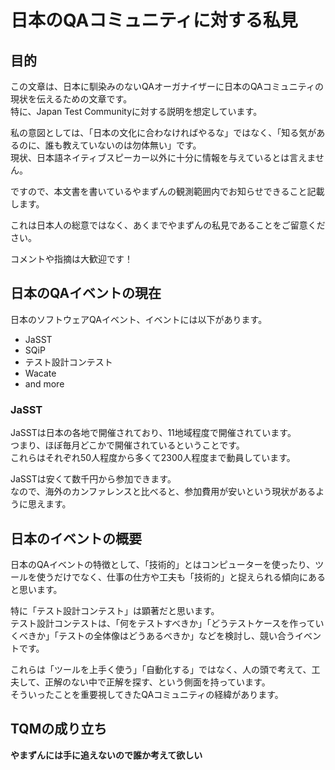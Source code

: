 # 日本のQAコミュニティに対する私見

## 目的

この文章は、日本に馴染みのないQAオーガナイザーに日本のQAコミュニティの現状を伝えるための文章です。  
特に、Japan Test Communityに対する説明を想定しています。  

私の意図としては、「日本の文化に合わなければやるな」ではなく、「知る気があるのに、誰も教えていないのは勿体無い」です。  
現状、日本語ネイティブスピーカー以外に十分に情報を与えているとは言えません。  

ですので、本文書を書いているやまずんの観測範囲内でお知らせできること記載します。  

これは日本人の総意ではなく、あくまでやまずんの私見であることをご留意ください。  

コメントや指摘は大歓迎です！  

## 日本のQAイベントの現在

日本のソフトウェアQAイベント、イベントには以下があります。

- JaSST
- SQiP
- テスト設計コンテスト
- Wacate
- and more

### JaSST

JaSSTは日本の各地で開催されており、11地域程度で開催されています。  
つまり、ほぼ毎月どこかで開催されているということです。  
これらはそれぞれ50人程度から多くて2300人程度まで動員しています。  

JaSSTは安くて数千円から参加できます。  
なので、海外のカンファレンスと比べると、参加費用が安いという現状があるように思えます。  

## 日本のイベントの概要

日本のQAイベントの特徴として、「技術的」とはコンピューターを使ったり、ツールを使うだけでなく、仕事の仕方や工夫も「技術的」と捉えられる傾向にあると思います。  

特に「テスト設計コンテスト」は顕著だと思います。  
テスト設計コンテストは、「何をテストすべきか」「どうテストケースを作っていくべきか」「テストの全体像はどうあるべきか」などを検討し、競い合うイベントです。  

これらは「ツールを上手く使う」「自動化する」ではなく、人の頭で考えて、工夫して、正解のない中で正解を探す、という側面を持っています。  
そういったことを重要視してきたQAコミュニティの経緯があります。  

## TQMの成り立ち

**やまずんには手に追えないので誰か考えて欲しい**

